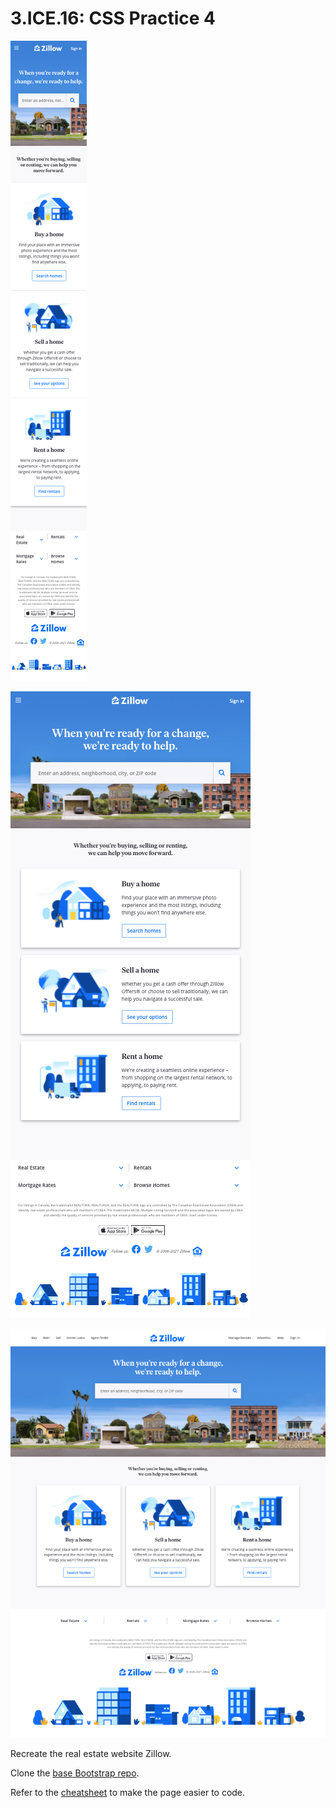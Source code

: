 # 3.ICE.16: CSS Practice 4

![zillow mobile](../../.gitbook/assets/zillow-mob.png)

![zillow tablet](../../.gitbook/assets/zillow-tab.png)

![zillow desktop](../../.gitbook/assets/zillow-desk.png)

Recreate the real estate website Zillow.

Clone the [base Bootstrap repo](https://github.com/rocketacademy/basic-bootstrap-bootcamp).

Refer to the [cheatsheet](../1.1-html-and-css/1.1.2-basic-css.md#exercise-tips-cheatsheet) to make the page easier to code.

